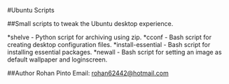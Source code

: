 #Ubuntu Scripts

##Small scripts to tweak the Ubuntu desktop experience.

*shelve		- Python script for archiving using zip.
*cconf		- Bash script for creating desktop configuration files.
*install-essential	- Bash script for installing essential packages.
*newall		- Bash script for setting an image as default wallpaper and 
			  loginscreen.

##Author
Rohan Pinto
Email: rohan62442@hotmail.com